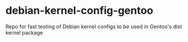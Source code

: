 # debian-kernel-config-gentoo
Repo for fast testing of Debian kernel configs to be used in Gentoo's dist kernel package
